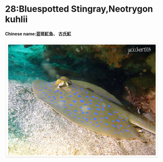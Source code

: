 # 28:Bluespotted Stingray,Neotrygon kuhlii

#### Chinese name:蓝斑魟鱼、 古氏魟

![](../../.gitbook/assets/blue-spotted-stingray.jpg)

